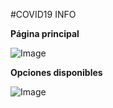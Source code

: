 
#COVID19 INFO

**Página principal**

![Image](https://github.com/txandalf/coronavirusinfo/edit/master/covid1.png)

**Opciones disponibles**

![Image](https://github.com/txandalf/coronavirusinfo/edit/master/covid2.png)
